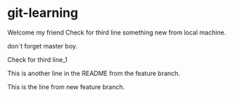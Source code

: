 # git-learning
Welcome my friend
Check for third line
something new from local machine.

don`t forget master boy.


Check for third line_1



This is another line in the README from the feature branch.



This is the line from new feature branch.
